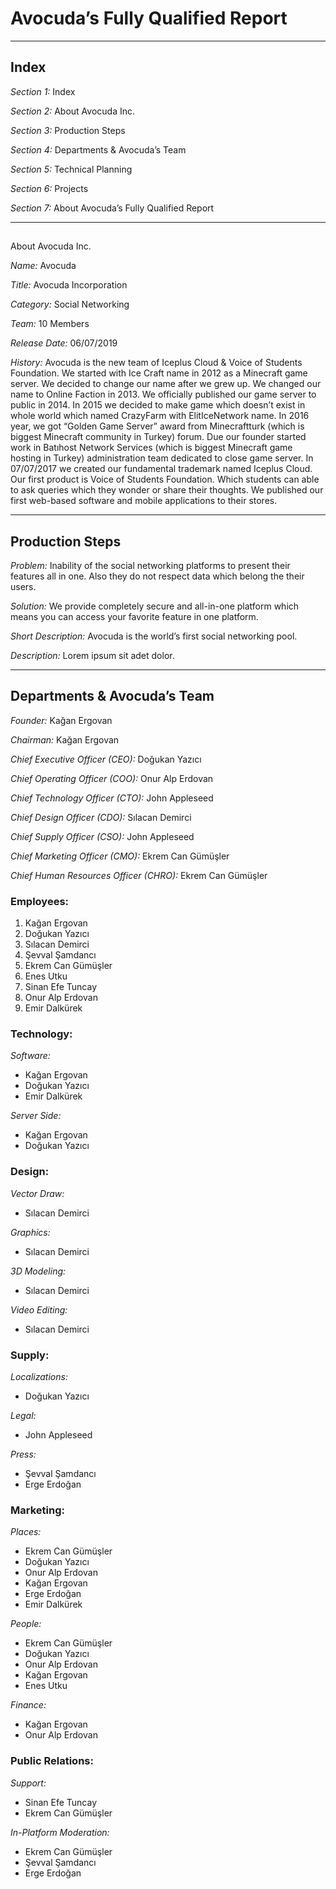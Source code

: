 # Avocuda’s Fully Qualified Report

---

## Index

*Section 1:* Index

*Section 2:* About Avocuda Inc.

*Section 3:*  Production Steps

*Section 4:* Departments & Avocuda’s Team

*Section 5:* Technical Planning

*Section 6:* Projects

*Section 7:* About Avocuda’s Fully Qualified Report

---
## 
About Avocuda Inc.

*Name:* Avocuda

*Title:* Avocuda Incorporation

*Category:* Social Networking

*Team:* 10 Members

*Release Date:* 06/07/2019

*History:* Avocuda is the new team of Iceplus Cloud & Voice of Students Foundation. We started with Ice Craft name in 2012 as a Minecraft game server. We decided to change our name after we grew up. We changed our name to Online Faction in 2013. We officially published our game server to public in 2014. In 2015 we decided to make game which doesn’t exist in whole world which named CrazyFarm with ElitIceNetwork name. In 2016 year, we got “Golden Game Server” award from Minecraftturk (which is biggest Minecraft community in Turkey) forum. Due our founder started work in Batıhost Network Services (which is biggest Minecraft game hosting in Turkey) administration team dedicated to close game server. In 07/07/2017 we created our fundamental trademark named Iceplus Cloud. Our first product is Voice of Students Foundation. Which students can able to ask queries which they wonder or share their thoughts. We published our first web-based software and mobile applications to their stores.

---

## Production Steps
*Problem:*  Inability of the social networking platforms to present their features all in one. Also they do not respect data which belong the their users.

*Solution:* We provide completely secure and all-in-one platform which means you can access your favorite feature in one platform.

*Short Description:* Avocuda is the world’s first social networking pool.

*Description:* Lorem ipsum sit adet dolor.

---

## Departments & Avocuda’s Team

*Founder:* Kağan Ergovan

*Chairman:* Kağan Ergovan

*Chief Executive Officer (CEO):* Doğukan Yazıcı

*Chief Operating Officer (COO):* Onur Alp Erdovan

*Chief Technology Officer (CTO):* John Appleseed

*Chief Design Officer (CDO):* Sılacan Demirci

*Chief Supply Officer (CSO):* John Appleseed

*Chief Marketing Officer (CMO):* Ekrem Can Gümüşler

*Chief Human Resources Officer (CHRO):* Ekrem Can Gümüşler

### Employees:
1. Kağan Ergovan 
2. Doğukan Yazıcı
3. Sılacan Demirci 
4. Şevval Şamdancı
5. Ekrem Can Gümüşler 
6. Enes Utku 
7. Sinan Efe Tuncay 
8. Onur Alp Erdovan
9. Emir Dalkürek

### Technology:
*Software:*
* Kağan Ergovan
* Doğukan Yazıcı
* Emir Dalkürek

*Server Side:*
* Kağan Ergovan
* Doğukan Yazıcı

### Design:
*Vector Draw:*
* Sılacan Demirci

*Graphics:*
* Sılacan Demirci

*3D Modeling:*
* Sılacan Demirci

*Video Editing:*
* Sılacan Demirci

### Supply:
*Localizations:*
* Doğukan Yazıcı

*Legal:*
* John Appleseed

*Press:*
* Şevval Şamdancı
* Erge Erdoğan

### Marketing:
*Places:*
* Ekrem Can Gümüşler
* Doğukan Yazıcı
* Onur Alp Erdovan
* Kağan Ergovan
* Erge Erdoğan
* Emir Dalkürek

*People:*
* Ekrem Can Gümüşler
* Doğukan Yazıcı
* Onur Alp Erdovan
* Kağan Ergovan
* Enes Utku

*Finance:*
* Kağan Ergovan
* Onur Alp Erdovan

### Public Relations:
*Support:*
* Sinan Efe Tuncay
* Ekrem Can Gümüşler

*In-Platform Moderation:*
* Ekrem Can Gümüşler
* Şevval Şamdancı
* Erge Erdoğan

